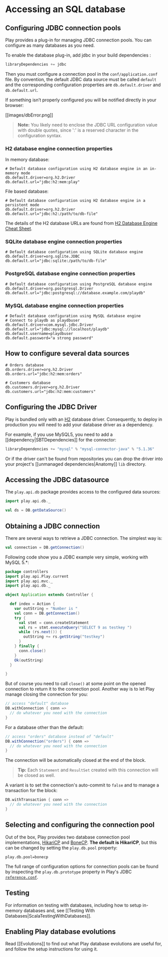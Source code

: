 <!--- Copyright (C) 2009-2015 Typesafe Inc. <http://www.typesafe.com> -->
# Accessing an SQL database

## Configuring JDBC connection pools

Play provides a plug-in for managing JDBC connection pools. You can configure as many databases as you need.

To enable the database plug-in, add jdbc in your build dependencies :

```scala
libraryDependencies += jdbc
```

Then you must configure a connection pool in the `conf/application.conf` file. By convention, the default JDBC data source must be called `default` and the corresponding configuration properties are `db.default.driver` and `db.default.url`.

If something isn’t properly configured you will be notified directly in your browser:

[[images/dbError.png]]

> **Note:** You likely need to enclose the JDBC URL configuration value with double quotes, since ':' is a reserved character in the configuration syntax.

### H2 database engine connection properties

In memory database:

```properties
# Default database configuration using H2 database engine in an in-memory mode
db.default.driver=org.h2.Driver
db.default.url="jdbc:h2:mem:play"
```

File based database:

```properties
# Default database configuration using H2 database engine in a persistent mode
db.default.driver=org.h2.Driver
db.default.url="jdbc:h2:/path/to/db-file"
```

The details of the H2 database URLs are found from [H2 Database Engine Cheat Sheet](http://www.h2database.com/html/cheatSheet.html).

### SQLite database engine connection properties

```properties
# Default database configuration using SQLite database engine
db.default.driver=org.sqlite.JDBC
db.default.url="jdbc:sqlite:/path/to/db-file"
```

### PostgreSQL database engine connection properties

```properties
# Default database configuration using PostgreSQL database engine
db.default.driver=org.postgresql.Driver
db.default.url="jdbc:postgresql://database.example.com/playdb"
```

### MySQL database engine connection properties

```properties
# Default database configuration using MySQL database engine
# Connect to playdb as playdbuser
db.default.driver=com.mysql.jdbc.Driver
db.default.url="jdbc:mysql://localhost/playdb"
db.default.username=playdbuser
db.default.password="a strong password"
```

## How to configure several data sources

```properties
# Orders database
db.orders.driver=org.h2.Driver
db.orders.url="jdbc:h2:mem:orders"

# Customers database
db.customers.driver=org.h2.Driver
db.customers.url="jdbc:h2:mem:customers"
```

## Configuring the JDBC Driver

Play is bundled only with an [H2](http://www.h2database.com) database driver. Consequently, to deploy in production you will need to add your database driver as a dependency.

For example, if you use MySQL5, you need to add a [[dependency|SBTDependencies]] for the connector:

```scala
libraryDependencies += "mysql" % "mysql-connector-java" % "5.1.36"
```

Or if the driver can't be found from repositories you can drop the driver into your project's [[unmanaged dependencies|Anatomy]] `lib` directory.

## Accessing the JDBC datasource

The `play.api.db` package provides access to the configured data sources:

```scala
import play.api.db._

val ds = DB.getDataSource()
```

## Obtaining a JDBC connection

There are several ways to retrieve a JDBC connection. The simplest way is:

```scala
val connection = DB.getConnection()
```

Following code show you a JDBC example very simple, working with MySQL 5.*:

```scala
package controllers
import play.api.Play.current
import play.api.mvc._
import play.api.db._

object Application extends Controller {

  def index = Action {
    var outString = "Number is "
    val conn = DB.getConnection()
    try {
      val stmt = conn.createStatement
      val rs = stmt.executeQuery("SELECT 9 as testkey ")
      while (rs.next()) {
        outString += rs.getString("testkey")
      }
    } finally {
      conn.close()
    }
    Ok(outString)
  }

}
```

But of course you need to call `close()` at some point on the opened connection to return it to the connection pool. Another way is to let Play manage closing the connection for you:

```scala
// access "default" database
DB.withConnection { conn =>
  // do whatever you need with the connection
}
```

For a database other than the default:

```scala
// access "orders" database instead of "default"
DB.withConnection("orders") { conn =>
  // do whatever you need with the connection
}
```

The connection will be automatically closed at the end of the block.

> **Tip:** Each `Statement` and `ResultSet` created with this connection will be closed as well.

A variant is to set the connection's auto-commit to `false` and to manage a transaction for the block:

```scala
DB.withTransaction { conn =>
  // do whatever you need with the connection
}
```

## Selecting and configuring the connection pool

Out of the box, Play provides two database connection pool implementations, [HikariCP](https://github.com/brettwooldridge/HikariCP) and [BoneCP](http://jolbox.com/). **The default is HikariCP**, but this can be changed by setting the `play.db.pool` property:

```
play.db.pool=bonecp
```

The full range of configuration options for connection pools can be found by inspecting the `play.db.prototype` property in Play's JDBC [`reference.conf`](resources/confs/play-jdbc/reference.conf).

## Testing

For information on testing with databases, including how to setup in-memory databases and, see [[Testing With Databases|ScalaTestingWithDatabases]].

## Enabling Play database evolutions

Read [[Evolutions]] to find out what Play database evolutions are useful for, and follow the setup instructions for using it.
